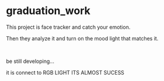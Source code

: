 # graduation_work
<p>This project is face tracker and catch your emotion.</p>
<p>Then they analyze it and turn on the mood light that matches it.</p>
<br />
<p>be still developing...<p>
  
  <p>it is connect to RGB LIGHT
  ITS ALMOST SUCESS
